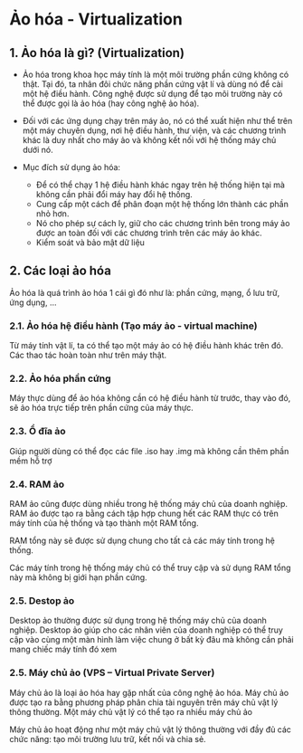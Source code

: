 # Ảo hóa - Virtualization

## 1. Ảo hóa là gì? (Virtualization)
- Ảo hóa trong khoa học máy tính là một môi trường phần cứng không có thật. Tại đó, ta nhân đôi chức năng phần cứng vật lí và dùng nó để cài một hệ điều hành. Công nghệ được sử dụng để tạo môi trường này có thể được gọi là ảo hóa (hay công nghệ ảo hóa).

- Đối với các ứng dụng chạy trên máy ảo, nó có thể xuất hiện như thể trên một máy chuyên dụng, nơi hệ điều hành, thư viện, và các chương trình khác là duy nhất cho máy ảo và không kết nối với hệ thống máy chủ dưới nó.

- Mục đích sử dụng ảo hóa: 
    - Để có thể chạy 1 hệ điều hành khác ngay trên hệ thống hiện tại mà không cần phải đổi máy hay đổi hệ thống.
    - Cung cấp một cách để phân đoạn một hệ thống lớn thành các phần nhỏ hơn.
    - Nó cho phép sự cách ly, giữ cho các chương trình bên trong máy ảo được an toàn đối với các chương trình trên các máy ảo khác.
    - Kiểm soát và bảo mật dữ liệu

## 2. Các loại ảo hóa
Ảo hóa là quá trình ảo hóa 1 cái gì đó như là: phần cứng, mạng, ổ lưu trữ, ứng dụng, ...
### 2.1. Ảo hóa hệ điều hành (Tạo máy ảo - virtual machine)
Từ máy tính vật lí, ta có thể tạo một máy ảo có hệ điều hành khác trên đó. Các thao tác hoàn toàn như trên máy thật.

### 2.2. Ảo hóa phần cứng
Máy thực dùng để ảo hóa không cần có hệ điều hành từ trước, thay vào đó, sẽ ảo hóa trực tiếp trên phần cứng của máy thực.

### 2.3. Ổ đĩa ảo
Giúp người dùng có thể đọc các file .iso hay .img mà không cần thêm phần mềm hỗ trợ

### 2.4. RAM ảo
RAM ảo cũng được dùng nhiều trong hệ thống máy chủ của doanh nghiệp. RAM ảo được tạo ra bằng cách tập hợp chung hết các RAM thực có trên máy tính của hệ thống và tạo thành một RAM tổng. 

RAM tổng này sẽ được sử dụng chung cho tất cả các máy tính trong hệ thống. 

Các máy tính trong hệ thống máy chủ có thể truy cập và sử dụng RAM tổng này mà không bị giới hạn phần cứng.

### 2.5. Destop ảo
Desktop ảo thường được sử dụng trong hệ thống máy chủ của doanh nghiệp. Desktop ảo giúp cho các nhân viên của doanh nghiệp có thể truy cập vào cùng một màn hình làm việc chung ở bất kỳ đâu mà không cần phải mang chiếc máy tính đó xem

### 2.5. Máy chủ ảo (VPS – Virtual Private Server)
Máy chủ ảo là loại ảo hóa hay gặp nhất của công nghệ ảo hóa. Máy chủ ảo được tạo ra bằng phương pháp phân chia tài nguyên trên máy chủ vật lý thông thường. Một máy chủ vật lý có thể tạo ra nhiều máy chủ ảo

Máy chủ ảo hoạt động như một máy chủ vật lý thông thường với đầy đủ các chức năng: tạo môi trường lưu trữ, kết nối và chia sẻ.
